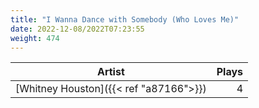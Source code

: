 ```yaml
---
title: "I Wanna Dance with Somebody (Who Loves Me)"
date: 2022-12-08/2022T07:23:55
weight: 474
---
```




 Artist | Plays 
----- | -----:
[Whitney Houston]({{< ref "a87166">}}) | 4
